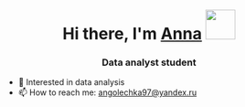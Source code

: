 <h1 align="center">Hi there, I'm <a href="https://daniilshat.ru/" target="_blank">Anna</a> 
<img src="https://github.com/blackcater/blackcater/raw/main/images/Hi.gif" height="52"/></h1>
<h3 align="center">Data analyst student</h3>

- 🌱 Interested in data analysis
- 📫 How to reach me: angolechka97@yandex.ru
